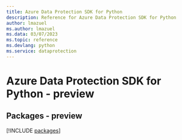 ```yaml
---
title: Azure Data Protection SDK for Python
description: Reference for Azure Data Protection SDK for Python
author: lmazuel
ms.author: lmazuel
ms.data: 03/07/2023
ms.topic: reference
ms.devlang: python
ms.service: dataprotection
---
```

# Azure Data Protection SDK for Python - preview
## Packages - preview
[!INCLUDE [packages](data-protection-index.md)]
